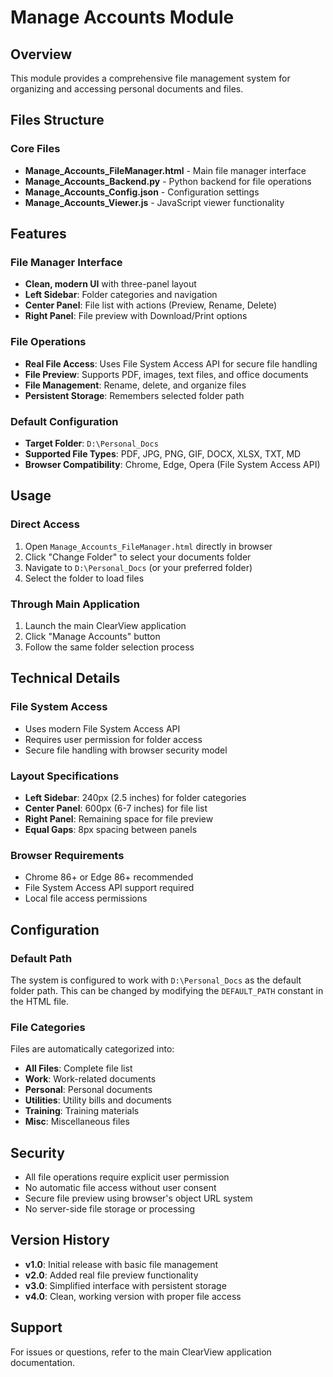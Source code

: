 # Manage Accounts Module

## Overview
This module provides a comprehensive file management system for organizing and accessing personal documents and files.

## Files Structure

### Core Files
- **Manage_Accounts_FileManager.html** - Main file manager interface
- **Manage_Accounts_Backend.py** - Python backend for file operations
- **Manage_Accounts_Config.json** - Configuration settings
- **Manage_Accounts_Viewer.js** - JavaScript viewer functionality

## Features

### File Manager Interface
- **Clean, modern UI** with three-panel layout
- **Left Sidebar**: Folder categories and navigation
- **Center Panel**: File list with actions (Preview, Rename, Delete)
- **Right Panel**: File preview with Download/Print options

### File Operations
- **Real File Access**: Uses File System Access API for secure file handling
- **File Preview**: Supports PDF, images, text files, and office documents
- **File Management**: Rename, delete, and organize files
- **Persistent Storage**: Remembers selected folder path

### Default Configuration
- **Target Folder**: `D:\Personal_Docs`
- **Supported File Types**: PDF, JPG, PNG, GIF, DOCX, XLSX, TXT, MD
- **Browser Compatibility**: Chrome, Edge, Opera (File System Access API)

## Usage

### Direct Access
1. Open `Manage_Accounts_FileManager.html` directly in browser
2. Click "Change Folder" to select your documents folder
3. Navigate to `D:\Personal_Docs` (or your preferred folder)
4. Select the folder to load files

### Through Main Application
1. Launch the main ClearView application
2. Click "Manage Accounts" button
3. Follow the same folder selection process

## Technical Details

### File System Access
- Uses modern File System Access API
- Requires user permission for folder access
- Secure file handling with browser security model

### Layout Specifications
- **Left Sidebar**: 240px (2.5 inches) for folder categories
- **Center Panel**: 600px (6-7 inches) for file list
- **Right Panel**: Remaining space for file preview
- **Equal Gaps**: 8px spacing between panels

### Browser Requirements
- Chrome 86+ or Edge 86+ recommended
- File System Access API support required
- Local file access permissions

## Configuration

### Default Path
The system is configured to work with `D:\Personal_Docs` as the default folder path. This can be changed by modifying the `DEFAULT_PATH` constant in the HTML file.

### File Categories
Files are automatically categorized into:
- **All Files**: Complete file list
- **Work**: Work-related documents
- **Personal**: Personal documents
- **Utilities**: Utility bills and documents
- **Training**: Training materials
- **Misc**: Miscellaneous files

## Security
- All file operations require explicit user permission
- No automatic file access without user consent
- Secure file preview using browser's object URL system
- No server-side file storage or processing

## Version History
- **v1.0**: Initial release with basic file management
- **v2.0**: Added real file preview functionality
- **v3.0**: Simplified interface with persistent storage
- **v4.0**: Clean, working version with proper file access

## Support
For issues or questions, refer to the main ClearView application documentation.